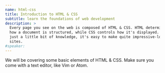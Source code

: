 ```yaml
---
name: html-css
title: Introduction to HTML & CSS
subtitle: learn the foundations of web development
description: >
  Every page you see on the web is composed of HTML & CSS. HTML determines
  how a document is structured, while CSS controls how it's displayed. Using
  just a little bit of knowledge, it's easy to make quite impressive-looking
  sites.
#speaker:
---
```


We will be covering some basic elements of HTML & CSS. Make sure you come with a
text editor, like Vim or Atom.
